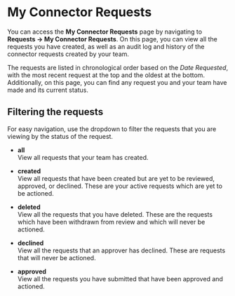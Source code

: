 # My Connector Requests

You can access the **My Connector Requests** page by navigating to
**Requests -\> My Connector Requests**. On this page, you can view all
the requests you have created, as well as an audit log and history of
the connector requests created by your team.

The requests are listed in chronological order based on the *Date
Requested*, with the most recent request at the top and the oldest at
the bottom. Additionally, on this page, you can find any request you and
your team have made and its current status.

## Filtering the requests

For easy navigation, use the dropdown to filter the requests that you
are viewing by the status of the request.

- **all** <br />
View all requests that your team has created.

- **created** <br />
View all requests that have been created but are yet to be reviewed, approved, or declined. These are your active requests which are yet to be actioned.

- **deleted** <br />
View all the requests that you have deleted. These are the requests which have been withdrawn from review and which will never be actioned.

- **declined** <br />
View all the requests that an approver has declined. These are requests that will never be actioned.

- **approved** <br />
View all the requests you have submitted that have been approved and actioned.
